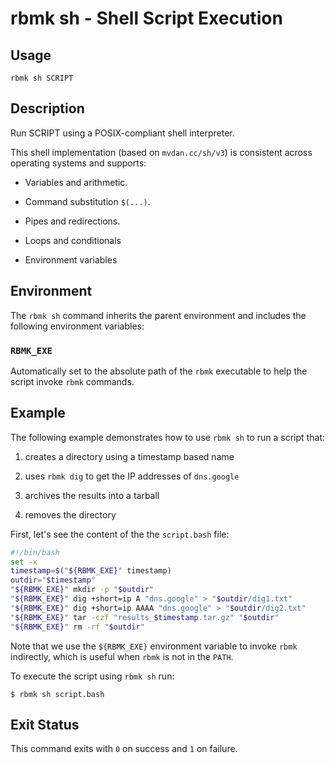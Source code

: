 
# rbmk sh - Shell Script Execution

## Usage

```
rbmk sh SCRIPT
```

## Description

Run SCRIPT using a POSIX-compliant shell interpreter.

This shell implementation (based on `mvdan.cc/sh/v3`) is consistent
across operating systems and supports:

- Variables and arithmetic.

- Command substitution `$(...)`.

- Pipes and redirections.

- Loops and conditionals

- Environment variables

## Environment

The `rbmk sh` command inherits the parent environment and includes the
following environment variables:

### `RBMK_EXE`

Automatically set to the absolute path of the `rbmk` executable to
help the script invoke `rbmk` commands.

## Example

The following example demonstrates how to use `rbmk sh` to run a script that:

1. creates a directory using a timestamp based name

2. uses `rbmk dig` to get the IP addresses of `dns.google`

3. archives the results into a tarball

4. removes the directory

First, let's see the content of the the `script.bash` file:

```sh
#!/bin/bash
set -x
timestamp=$("${RBMK_EXE}" timestamp)
outdir="$timestamp"
"${RBMK_EXE}" mkdir -p "$outdir"
"${RBMK_EXE}" dig +short=ip A "dns.google" > "$outdir/dig1.txt"
"${RBMK_EXE}" dig +short=ip AAAA "dns.google" > "$outdir/dig2.txt"
"${RBMK_EXE}" tar -czf "results_$timestamp.tar.gz" "$outdir"
"${RBMK_EXE}" rm -rf "$outdir"
```

Note that we use the `${RBMK_EXE}` environment variable to invoke `rbmk`
indirectly, which is useful when `rbmk` is not in the `PATH`.

To execute the script using `rbmk sh` run:

```
$ rbmk sh script.bash
```

## Exit Status

This command exits with `0` on success and `1` on failure.
